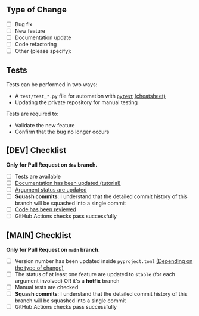 ## Type of Change

- [ ] Bug fix
- [ ] New feature
- [ ] Documentation update
- [ ] Code refactoring
- [ ] Other (please specify):

## Tests

Tests can be performed in two ways:

- A `test/test_*.py` file for automation with [`pytest`](https://docs.pytest.org/en/stable/) [(cheatsheet)](https://cheatography.com/hvid2301/cheat-sheets/pytest-usage/)
- Updating the private repository for manual testing

Tests are required to:

- Validate the new feature
- Confirm that the bug no longer occurs

## [DEV] Checklist

**Only for Pull Request on `dev` branch.**

- [ ] Tests are available
- [ ] [Documentation has been updated (tutorial)](https://traceratops.readthedocs.io/en/main/contribute/how_to_document.html)
- [ ] [Argument status are updated](https://traceratops.readthedocs.io/en/main/contribute/how_to_document.html#inside-your-python-script)
- [ ] **Squash commits**: I understand that the detailed commit history of this branch will be squashed into a single commit
- [ ] [Code has been reviewed](https://traceratops.readthedocs.io/en/main/contribute/code_review.html)
- [ ] GitHub Actions checks pass successfully

## [MAIN] Checklist

**Only for Pull Request on `main` branch.**

- [ ] Version number has been updated inside `pyproject.toml` [(Depending on the type of change)](https://semver.org/)
- [ ] The status of at least one feature are updated to `stable` (for each argument involved) OR it's a **hotfix** branch
- [ ] Manual tests are checked
- [ ] **Squash commits**: I understand that the detailed commit history of this branch will be squashed into a single commit
- [ ] GitHub Actions checks pass successfully
